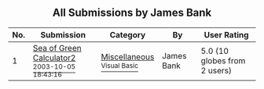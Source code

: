﻿<div align="center">

## All Submissions by James Bank

</div>

No.  | Submission | Category | By   | User Rating
---- | ---------- | -------- | ---- | -----------
1 | [Sea of Green Calculator2<br /><sup>2003-10-05 18:43:16</sup>](https://github.com/Planet-Source-Code/james-bank-sea-of-green-calculator2__1-49054) | [Miscellaneous<br /><sup>Visual Basic</sup>](../ByCategory/miscellaneous__1-1.md) | James Bank | 5.0 (10 globes from 2 users)
